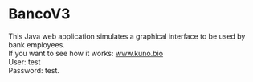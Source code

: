 # BancoV3
This Java web application simulates a graphical interface to be used by bank employees. 
<br>If you want to see how it works: www.kuno.bio 
<br>User: test 
<br>Password: test.
